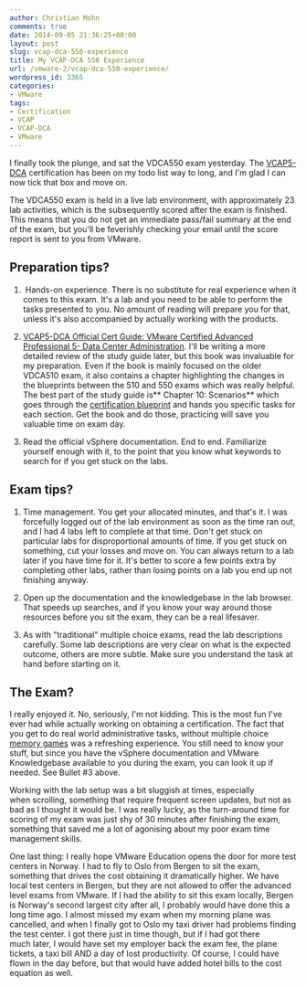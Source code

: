 ```yaml
---
author: Christian Mohn
comments: true
date: 2014-09-05 21:36:25+00:00
layout: post
slug: vcap-dca-550-experience
title: My VCAP-DCA 550 Experience
url: /vmware-2/vcap-dca-550-experience/
wordpress_id: 3365
categories:
- VMware
tags:
- Certification
- VCAP
- VCAP-DCA
- VMware
---
```


I finally took the plunge, and sat the VDCA550 exam yesterday. The [VCAP5-DCA](http://mylearn.vmware.com/mgrReg/plan.cfm?plan=30483&ui=www_cert) certification has been on my todo list way to long, and I'm glad I can now tick that box and move on.

The VDCA550 exam is held in a live lab environment, with approximately 23 lab activities, which is the subsequently scored after the exam is finished. This means that you do not get an immediate pass/fail summary at the end of the exam, but you'll be feverishly checking your email until the score report is sent to you from VMware.



## Preparation tips?



  1.  Hands-on experience. There is no substitute for real experience when it comes to this exam. It's a lab and you need to be able to perform the tasks presented to you. No amount of reading will prepare you for that, unless it's also accompanied by actually working with the products.


  2. [VCAP5-DCA Official Cert Guide: VMware Certified Advanced Professional 5- Data Center Administration](http://www.pearsonitcertification.com/store/vcap5-dca-official-cert-guide-vmware-certified-advanced-9780789753236). I'll be writing a more detailed review of the study guide later, but this book was invaluable for my preparation. Even if the book is mainly focused on the older VDCA510 exam, it also contains a chapter highlighting the changes in the blueprints between the 510 and 550 exams which was really helpful. The best part of the study guide is** Chapter 10: Scenarios** which goes through the [certification blueprint](http://mylearn.vmware.com/mgrReg/plan.cfm?plan=47316&ui=www_cert) and hands you specific tasks for each section. Get the book and do those, practicing will save you valuable time on exam day.


  3. Read the official vSphere documentation. End to end.
Familiarize yourself enough with it, to the point that you know what keywords to search for if you get stuck on the labs.



## Exam tips?


  1. Time management. You get your allocated minutes, and that's it. I was forcefully logged out of the lab environment as soon as the time ran out, and I had 4 labs left to complete at that time. Don't get stuck on particular labs for disproportional amounts of time. If you get stuck on something, cut your losses and move on. You can always return to a lab later if you have time for it. It's better to score a few points extra by completing other labs, rather than losing points on a lab you end up not finishing anyway.


  2. Open up the documentation and the knowledgebase in the lab browser. That speeds up searches, and if you know your way around those resources before you sit the exam, they can be a real lifesaver.


  3. As with "traditional" multiple choice exams, read the lab descriptions carefully. Some lab descriptions are very clear on what is the expected outcome, others are more subtle. Make sure you understand the task at hand before starting on it.



## The Exam?


I really enjoyed it. No, seriously, I'm not kidding. This is the most fun I've ever had while actually working on obtaining a certification. The fact that you get to do real world administrative tasks, without multiple choice [memory games](http://www.mindgames.com/mindgame.php?mind=Who+has+the+biggest+Memory&game=124) was a refreshing experience. You still need to know your stuff, but since you have the vSphere documentation and VMware Knowledgebase available to you during the exam, you can look it up if needed. See Bullet #3 above.

Working with the lab setup was a bit sluggish at times, especially when scrolling, something that require frequent screen updates, but not as bad as I thought it would be. I was really lucky, as the turn-around time for scoring of my exam was just shy of 30 minutes after finishing the exam, something that saved me a lot of agonising about my poor exam time management skills.

One last thing: I really hope VMware Education opens the door for more test centers in Norway. I had to fly to Oslo from Bergen to sit the exam, something that drives the cost obtaining it dramatically higher. We have local test centers in Bergen, but they are not allowed to offer the advanced level exams from VMware. If I had the ability to sit this exam locally, Bergen is Norway's second largest city after all, I probably would have done this a long time ago. I almost missed my exam when my morning plane was cancelled, and when I finally got to Oslo my taxi driver had problems finding the test center. I got there just in time though, but if I had got there much later, I would have set my employer back the exam fee, the plane tickets, a taxi bill AND a day of lost productivity. Of course, I could have flown in the day before, but that would have added hotel bills to the cost equation as well.
